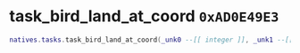 # task_bird_land_at_coord `0xAD0E49E3`

```lua
natives.tasks.task_bird_land_at_coord(_unk0 --[[ integer ]], _unk1 --[[ integer ]])
```